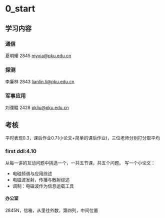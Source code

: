 # 0_start
## 学习内容
### 通信
夏明耀 2845 myxia@pku.edu.cn
### 探测
李廉林 2843 lianlin.li@pku.edu.cn
### 军事应用
刘濮鲲 2428 pkliu@pku.edu.cn
## 考核
平时表现0.3，课后作业0.7(小论文+简单的课后作业)，三位老师分别打分取平均
### first ddl:4.10
从每一讲的互动问题中挑选一个，一共五节课，共五个问题。
写一个小论文：
* 电磁频谱与应用综述
* 电磁波发射，传播与散射综述
* 调制：电磁波作为信息运载工具
#### 办公室
2845N，信箱，从里往外数，第四列，中间位置
